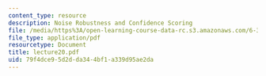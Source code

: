 ```yaml
---
content_type: resource
description: Noise Robustness and Confidence Scoring
file: /media/https%3A/open-learning-course-data-rc.s3.amazonaws.com/6-345-automatic-speech-recognition-spring-2003/79f4dce95d2dda344bf1a339d95ae2da_lecture20.pdf
file_type: application/pdf
resourcetype: Document
title: lecture20.pdf
uid: 79f4dce9-5d2d-da34-4bf1-a339d95ae2da
---
```


